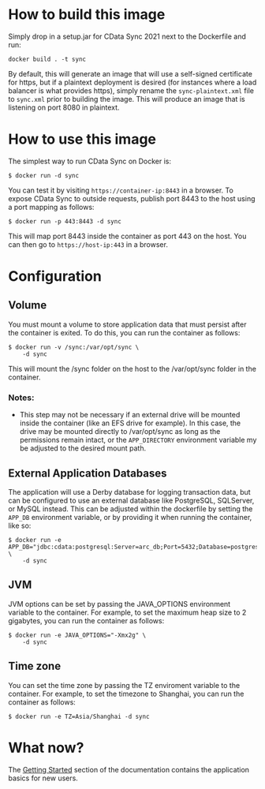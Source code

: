 # How to build this image
Simply drop in a setup.jar for CData Sync 2021 next to the Dockerfile and run:
```
docker build . -t sync
```
By default, this will generate an image that will use a self-signed certificate for https, but if a plaintext deployment is desired (for instances where a load balancer is what provides https), simply rename the ```sync-plaintext.xml``` file to ```sync.xml``` prior to building the image. This will produce an image that is listening on port 8080 in plaintext.

# How to use this image
The simplest way to run CData Sync on Docker is:
```
$ docker run -d sync
```
You can test it by visiting ```https://container-ip:8443``` in a browser. To expose CData Sync to outside requests, publish port 8443 to the host using a port mapping as follows:
```
$ docker run -p 443:8443 -d sync
```
This will map port 8443 inside the container as port 443 on the host. You can then go to ```https://host-ip:443``` in a browser. 

# Configuration

## Volume
You must mount a volume to store application data that must persist after the container is exited. To do this, you can run the container as follows:
```
$ docker run -v /sync:/var/opt/sync \
    -d sync
```
This will mount the /sync folder on the host to the /var/opt/sync folder in the container. 

### Notes:
- This step may not be necessary if an external drive will be mounted inside the container (like an EFS drive for example). In this case, the drive may be mounted directly to /var/opt/sync as long as the permissions remain intact, or the ```APP_DIRECTORY``` environment variable my be adjusted to the desired mount path.

## External Application Databases
The application will use a Derby database for logging transaction data, but can be configured to use an external database like PostgreSQL, SQLServer, or MySQL instead. This can be adjusted within the dockerfile by setting the ```APP_DB``` environment variable, or by providing it when running the container, like so:
```
$ docker run -e APP_DB="jdbc:cdata:postgresql:Server=arc_db;Port=5432;Database=postgres;User=postgres;Password=mysecretpassword;" \
    -d sync
```

## JVM
JVM options can be set by passing the JAVA_OPTIONS environment variable to the container. For example, to set the maximum heap size to 2 gigabytes, you can run the container as follows:
```
$ docker run -e JAVA_OPTIONS="-Xmx2g" \
    -d sync
```

## Time zone
You can set the time zone by passing the TZ enviroment variable to the container. For example, to set the timezone to Shanghai, you can run the container as follows:
```
$ docker run -e TZ=Asia/Shanghai -d sync
```

# What now?
The [Getting Started](https://cdn.cdata.com/help/ASG/sync/index.html) section of the documentation contains the application basics for new users.  
